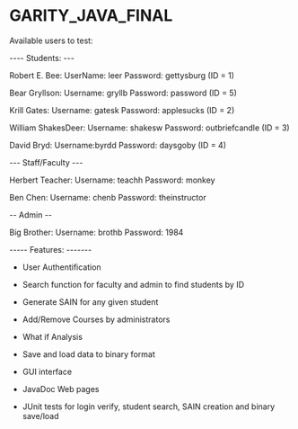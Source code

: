 # GARITY_JAVA_FINAL


Available users to test:

 ---- Students: ---

Robert E. Bee: UserName: leer Password: gettysburg   (ID = 1)

Bear Gryllson: Username: gryllb Password: password  (ID = 5)

Krill Gates: Username: gatesk Password: applesucks   (ID = 2)

William ShakesDeer: Username: shakesw Password: outbriefcandle   (ID = 3)

David Bryd: Username:byrdd Password: daysgoby  (ID = 4)


--- Staff/Faculty ---

Herbert Teacher: Username: teachh Password: monkey

Ben Chen: Username: chenb Password: theinstructor

-- Admin --

Big Brother: Username: brothb Password: 1984


----- Features: -------

- User Authentification

- Search function for faculty and admin to find students by ID

- Generate SAIN for any given student

- Add/Remove Courses by administrators

- What if Analysis

- Save and load data to binary format 

- GUI interface

- JavaDoc Web pages

- JUnit tests for login verify, student search, SAIN creation and binary save/load
